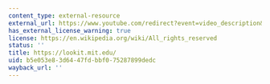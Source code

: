 ```yaml
---
content_type: external-resource
external_url: https://www.youtube.com/redirect?event=video_description&v=5-aMd-tlDUc&q=https%3A%2F%2Flookit.mit.edu%2F&redir_token=QUFFLUhqbXRzUmtkZlJ4X0F6QUx2NFBENHJRZGcxQTNRZ3xBQ3Jtc0ttLVpraF9PeEJPUE0tRUVtcTBoQ0FMQklOT19ZazNndVpzREFXSEt0NFpxYVk3dlY1N2ZEUEVkTzEzVk45TE9qOUhMRzBCcW8xTVh5TlJnb3JRb281WW1FclF2bm9TSU5CZnp5WDlBejVJQmFsTDl0NA%3D%3D
has_external_license_warning: true
license: https://en.wikipedia.org/wiki/All_rights_reserved
status: ''
title: https://lookit.mit.edu/
uid: b5e053e8-3d64-47fd-bbf0-75287899dedc
wayback_url: ''
---
```

